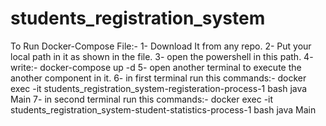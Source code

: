 # students_registration_system

To Run Docker-Compose File:-
1- Download It from any repo.
2- Put your local path in it as shown in the file.
3- open the powershell in this path.
4- write:-
	docker-compose up -d
5- open another terminal to execute the another component in it.
6- in first terminal run this commands:- 
	docker exec -it students_registration_system-registeration-process-1 bash
	java Main
7- in second terminal run this commands:- 
	docker exec -it  students_registration_system-student-statistics-process-1 bash
	java Main
